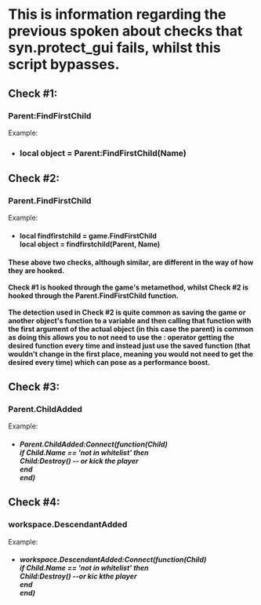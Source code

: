 # This is information regarding the previous spoken about checks that syn.protect_gui fails, whilst this script bypasses.

## Check \#1:
### Parent:FindFirstChild
Example:
- ### local object = Parent:FindFirstChild(Name)

## Check \#2:
### Parent.FindFirstChild
Example:
- #### local findfirstchild = game.FindFirstChild <br>local object = findfirstchild(Parent, Name)

#### These above two checks, although similar, are different in the way of how they are hooked. <br></br>Check \#1 is hooked through the game's metamethod, whilst Check \#2 is hooked through the Parent.FindFirstChild function. <br></br> The detection used in Check \#2 is quite common as saving the game or another object's function to a variable and then calling that function with the first argument of the actual object (in this case the parent) is common as doing this allows you to not need to use the : operator getting the desired function every time and instead just use the saved function (that wouldn't change in the first place, meaning you would not need to get the desired every time) which can pose as a performance boost.

## Check \#3:
### Parent.ChildAdded
Example:
- ##### Parent.ChildAdded:Connect(function(Child)<br>if Child.Name == 'not in whitelist' then<br>Child:Destroy() -- or kick the player<br>end<br>end)

## Check \#4:
### workspace.DescendantAdded
Example:
- ##### workspace.DescendantAdded:Connect(function(Child)<br>if Child.Name == 'not in whitelist' then<br>Child:Destroy() --or kic kthe player<br>end<br>end)
